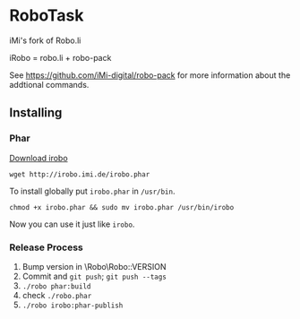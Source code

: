 # RoboTask

iMi's fork of Robo.li

iRobo = robo.li + robo-pack 

See https://github.com/iMi-digital/robo-pack for more information about the addtional commands.

## Installing

### Phar

[Download irobo](http://irobo.imi.de/irobo.phar)

```
wget http://irobo.imi.de/irobo.phar
```

To install globally put `irobo.phar` in `/usr/bin`.

```
chmod +x irobo.phar && sudo mv irobo.phar /usr/bin/irobo
```

Now you can use it just like `irobo`.

### Release Process

1. Bump version in \Robo\Robo::VERSION
2. Commit and `git push`; `git push --tags`
3. `./robo phar:build`
4. check `./robo.phar`
5. `./robo irobo:phar-publish`
